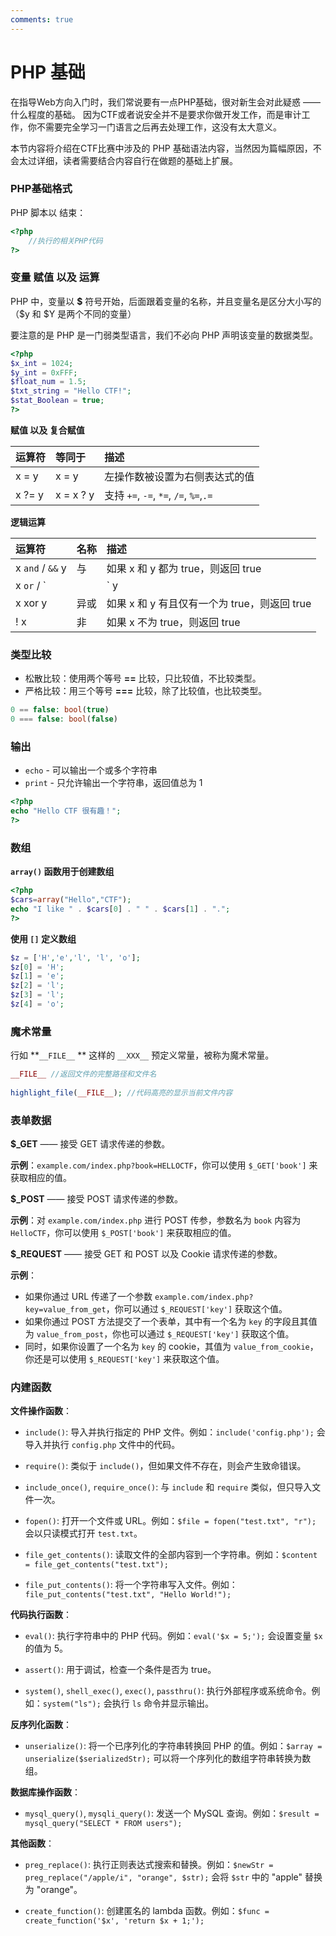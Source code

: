 ```yaml
---
comments: true
---
```


# PHP 基础

在指导Web方向入门时，我们常说要有一点PHP基础，很对新生会对此疑惑 —— 什么程度的基础。
因为CTF或者说安全并不是要求你做开发工作，而是审计工作，你不需要完全学习一门语言之后再去处理工作，这没有太大意义。

本节内容将介绍在CTF比赛中涉及的 PHP 基础语法内容，当然因为篇幅原因，不会太过详细，读者需要结合内容自行在做题的基础上扩展。

### PHP基础格式

PHP 脚本以 **<?php** 开始，以 **?>** 结束：

```php
<?php
    //执行的相关PHP代码
?>
```

### 变量 赋值 以及 运算

PHP 中，变量以 **$** 符号开始，后面跟着变量的名称，并且变量名是区分大小写的（\$y 和 $Y 是两个不同的变量）

要注意的是 PHP 是一门弱类型语言，我们不必向 PHP 声明该变量的数据类型。

```php
<?php
$x_int = 1024;
$y_int = 0xFFF;
$float_num = 1.5;
$txt_string = "Hello CTF!";
$stat_Boolean = true;
?>
```

**赋值 以及 复合赋值**

| 运算符 | 等同于    | 描述                           |
| :----- | :-------- | :----------------------------- |
| x = y  | x = y     | 左操作数被设置为右侧表达式的值 |
| x ?= y | x = x ? y | 支持 `+=`, `-=`, `*=`, `/=`, `%=`,`.=`  |

**逻辑运算**

| 运算符 | 名称             | 描述                                                         |
| :----- | :--------------- | :----------------------------------------------------------- |
| x `and` / `&&` y  | 与   | 如果 x 和 y 都为 true，则返回 true           |
| x `or` / `||`  y   | 或   | 如果 x 和 y 至少有一个为 true，则返回 true   |
| x xor y  | 异或 | 如果 x 和 y 有且仅有一个为 true，则返回 true |
| ! x      | 非   | 如果 x 不为 true，则返回 true                |

### 类型比较

- 松散比较：使用两个等号 **==** 比较，只比较值，不比较类型。
- 严格比较：用三个等号 **===** 比较，除了比较值，也比较类型。

```php
0 == false: bool(true)
0 === false: bool(false)
```

### 输出

- `echo` - 可以输出一个或多个字符串
- `print` - 只允许输出一个字符串，返回值总为 1

```php
<?php
echo "Hello CTF 很有趣！";
?>
```

### 数组

**`array()` 函数用于创建数组**

```php
<?php
$cars=array("Hello","CTF");
echo "I like " . $cars[0] . " " . $cars[1] . ".";
?>
```

**使用 `[]` 定义数组**

```php
$z = ['H','e','l', 'l', 'o'];
$z[0] = 'H';
$z[1] = 'e';
$z[2] = 'l';
$z[3] = 'l';
$z[4] = 'o';
```

### 魔术常量

行如 **`__FILE__` ** 这样的 `__XXX__`  预定义常量，被称为魔术常量。

```php
__FILE__ //返回文件的完整路径和文件名
    
highlight_file(__FILE__); //代码高亮的显示当前文件内容
```

### 表单数据

**$_GET** —— 接受 GET 请求传递的参数。

**示例**：`example.com/index.php?book=HELLOCTF`，你可以使用 `$_GET['book']` 来获取相应的值。

**$_POST** —— 接受 POST 请求传递的参数。

**示例**：对 `example.com/index.php` 进行 POST 传参，参数名为 `book` 内容为 `HelloCTF`，你可以使用 `$_POST['book']` 来获取相应的值。

**$_REQUEST** —— 接受 GET 和 POST 以及 Cookie 请求传递的参数。

**示例**：

- 如果你通过 URL 传递了一个参数 `example.com/index.php?key=value_from_get`，你可以通过 `$_REQUEST['key']` 获取这个值。
- 如果你通过 POST 方法提交了一个表单，其中有一个名为 `key` 的字段且其值为 `value_from_post`，你也可以通过 `$_REQUEST['key']` 获取这个值。
- 同时，如果你设置了一个名为 `key` 的 cookie，其值为 `value_from_cookie`，你还是可以使用 `$_REQUEST['key']` 来获取这个值。

### 内建函数

**文件操作函数**：

- `include()`: 导入并执行指定的 PHP 文件。例如：`include('config.php');` 会导入并执行 `config.php` 文件中的代码。

- `require()`: 类似于 `include()`，但如果文件不存在，则会产生致命错误。

- `include_once()`, `require_once()`: 与 `include` 和 `require` 类似，但只导入文件一次。

- `fopen()`: 打开一个文件或 URL。例如：`$file = fopen("test.txt", "r");` 会以只读模式打开 `test.txt`。

- `file_get_contents()`: 读取文件的全部内容到一个字符串。例如：`$content = file_get_contents("test.txt");`

- `file_put_contents()`: 将一个字符串写入文件。例如：`file_put_contents("test.txt", "Hello World!");`

**代码执行函数**：

- `eval()`: 执行字符串中的 PHP 代码。例如：`eval('$x = 5;');` 会设置变量 `$x` 的值为 5。

- `assert()`: 用于调试，检查一个条件是否为 true。

- `system()`, `shell_exec()`, `exec()`, `passthru()`: 执行外部程序或系统命令。例如：`system("ls");` 会执行 `ls` 命令并显示输出。

**反序列化函数**：

- `unserialize()`: 将一个已序列化的字符串转换回 PHP 的值。例如：`$array = unserialize($serializedStr);` 可以将一个序列化的数组字符串转换为数组。

**数据库操作函数**：

- `mysql_query()`, `mysqli_query()`: 发送一个 MySQL 查询。例如：`$result = mysql_query("SELECT * FROM users");`

**其他函数**：

- `preg_replace()`: 执行正则表达式搜索和替换。例如：`$newStr = preg_replace("/apple/i", "orange", $str);` 会将 `$str` 中的 "apple" 替换为 "orange"。

- `create_function()`: 创建匿名的 lambda 函数。例如：`$func = create_function('$x', 'return $x + 1;');`

